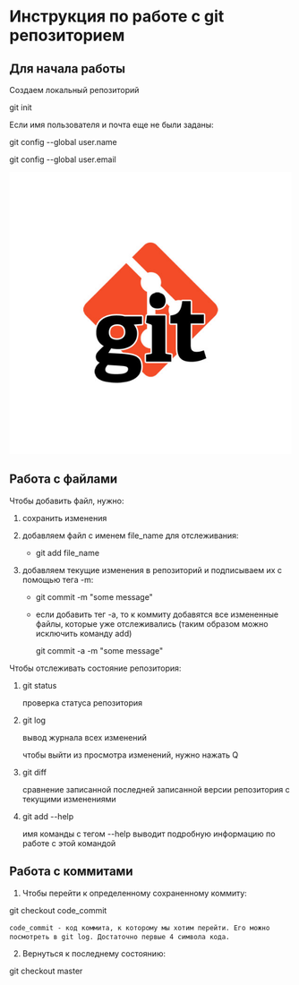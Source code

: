 # Инструкция по работе с git репозиторием

## Для начала работы

Создаем локальный репозиторий

git init

Если имя пользователя и почта еще не были заданы:

git config --global user.name

git config --global user.email

![git_avatar](Kak-dobavit-Git-Remote.png)

## Работа с файлами

Чтобы добавить файл, нужно:

1. сохранить изменения

2. добавляем файл с именем file_name для отслеживания:

    * git add file_name

3. добавляем текущие изменения в репозиторий и подписываем их с помощью тега -m: 
     * git commit -m "some message"
     * если добавить тег -а, то к коммиту добавятся все  измененные файлы, которые уже отслеживались (таким образом можно исключить команду add)

         git commit -a -m "some message"

Чтобы отслеживать состояние репозитория:
1. git status

   проверка статуса репозитория
2. git log

   вывод журнала всех изменений

   чтобы выйти из просмотра изменений, нужно нажать Q
3. git diff

   сравнение записанной последней записанной версии репозитория с текущими изменениями

4. git add --help

   имя команды с тегом --help выводит подробную информацию по работе с этой командой

## Работа с коммитами
1. Чтобы перейти к определенному сохраненному коммиту:

git checkout code_commit

    code_commit - код коммита, к которому мы хотим перейти. Его можно посмотреть в git log. Достаточно первые 4 символа кода.

2. Вернуться к последнему состоянию:

git checkout master